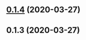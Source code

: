 ## [0.1.4](https://github.com/hmcts/ccd-case-document-am-client/compare/0.1.3...0.1.4) (2020-03-27)



## 0.1.3 (2020-03-27)




